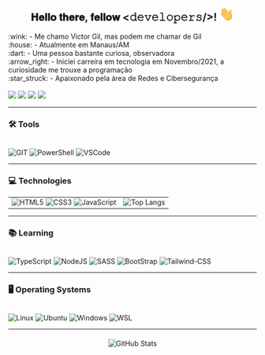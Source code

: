 <!-- primeiro texto-->
<div align="center">
<h2> 𝐇𝐞𝐥𝐥𝐨 𝐭𝐡𝐞𝐫𝐞, 𝐟𝐞𝐥𝐥𝐨𝐰 <𝚍𝚎𝚟𝚎𝚕𝚘𝚙𝚎𝚛𝚜/>! <img src="https://github.com/ABSphreak/ABSphreak/blob/master/gifs/Hi.gif" width="30"></h2>
</div>

<!-- texto de apresentação -->
<div align='left'>
:wink: - Me chamo Victor Gil, mas podem me chamar de Gil 
</br>
:house: - Atualmente em Manaus/AM 
</br>
:dart: - Uma pessoa bastante curiosa, observadora 
</br>
:arrow_right: - Iniciei carreira em tecnologia em Novembro/2021, a curiosidade me trouxe a programação
</br>
:star_struck: - Apaixonado pela área de Redes e Cibersegurança 
</div>
</br>

<!-- redes sociais -->
<div class="sociais">
<a href = "mailto:victorgil9501@gmail.com">
<img src="https://img.shields.io/badge/Gmail-D14836?style=for-the-badge&logo=gmail&logoColor=white"></a>
<a href="https://instagram.com/srgil11" target="_blank">
<img src="https://img.shields.io/badge/Instagram-E4405F?style=for-the-badge&logo=instagram&logoColor=white"></a>
<a href = "https://twitter.com/SrGiL11" target="_blank">
<img src="https://img.shields.io/badge/Twitter-1DA1F2?style=for-the-badge&logo=twitter&logoColor=white"></a>
<a href="https://www.linkedin.com/in/srgil11" target="_blank">
<img src="https://img.shields.io/badge/LinkedIn-0077B5?style=for-the-badge&logo=linkedin&logoColor=white"></a>
</div>

--------------------------------------

<!-- ferramentas -->
### :hammer_and_wrench: Tools
<div style="display: inline_block"><br>
    <img alt="GIT" 
        height="30px" 
        width="70px" 
        src="https://img.shields.io/badge/GIT-E44C30?style=for-the-badge&logo=git&logoColor=white"/>
    <img alt="PowerShell" 
        height="30px" 
        width="120px" 
        src="https://img.shields.io/badge/powershell-5391FE?style=for-the-badge&logo=powershell&logoColor=white"/>
    <img alt="VSCode" 
        height="30px" 
        width="150px" 
        src="https://img.shields.io/badge/Visual_Studio_Code-0078D4?style=for-the-badge&logo=visual%20studio%20code&logoColor=white"/>
</div>

--------------------------------------

<!-- tecnologias -->
### :computer: Technologies
<table>
<tr>
<td style="text-align: left; vertical-align: top;">
    <img alt="HTML5" 
        src="https://img.shields.io/badge/HTML5-E34F26?style=for-the-badge&logo=html5&logoColor=white">
    <img alt="CSS3" 
        src="https://img.shields.io/badge/CSS3-1572B6?style=for-the-badge&logo=css3&logoColor=white">
    <img alt="JavaScript" 
        src="https://img.shields.io/badge/JavaScript-F7DF1E?style=for-the-badge&logo=JavaScript&logoColor=black">
</td>
<td style="text-align: right;">
    <img alt="Top Langs" 
        src="https://github-readme-stats.vercel.app/api/top-langs/?username=srgil11&layout=compact&bg_color=000&border_color=30A3DC&title_color=E94D5F&text_color=FFF">
</td>
</tr>
</table>

--------------------------------------

<!-- learning -->
### :books: Learning
<div><br>
       <img alt="TypeScript"
        height="30px"
        width="120px"
        src="https://img.shields.io/badge/TypeScript-007ACC?style=for-the-badge&logo=typescript&logoColor=white">
     <img alt="NodeJS"
        height="30px"
        width="110px"
        src="https://img.shields.io/badge/Node.js-43853D?style=for-the-badge&logo=node.js&logoColor=white">
    <img alt="SASS"
        height="30px"
        width="80px"
        src="https://img.shields.io/badge/Sass-CC6699?style=for-the-badge&logo=sass&logoColor=white">
    <img alt="BootStrap"
        height="30px"
        width="120px"
        src="https://img.shields.io/badge/Bootstrap-563D7C?style=for-the-badge&logo=bootstrap&logoColor=white">
    <img alt="Tailwind-CSS"
        height="30px"
        width="120px"
        src="https://img.shields.io/badge/Tailwind_CSS-38B2AC?style=for-the-badge&logo=tailwind-css&logoColor=white">
</div>

---------------------------------------

<!-- sistemas operacionais -->
### :desktop_computer: Operating Systems
<div style="display: inline_block"><br>
    <img alt="Linux"
        height="30px"
        width="100px"
        src="https://img.shields.io/badge/Linux-FCC624?style=for-the-badge&logo=linux&logoColor=black">
    <img alt="Ubuntu"
        height="30px"
        width="100px"
        src="https://img.shields.io/badge/Ubuntu-E95420?style=for-the-badge&logo=ubuntu&logoColor=white">
    <img alt="Windows"
        height="30px"
        width="100px"
        src="https://img.shields.io/badge/Windows-0078D6?style=for-the-badge&logo=windows&logoColor=white">
    <img alt="WSL"
        height="30px"
        width="80px"
        src="https://img.shields.io/badge/WSL-0a97f5?style=for-the-badge&logo=linux&logoColor=white">
</div>

-------------------------------------

<!-- gráficos -->
<div style="text-align: center; margin-top: 20px;">
    <img alt="GitHub Stats" 
        src="https://github-readme-stats.vercel.app/api?username=srgil11&theme=transparent&bg_color=000&border_color=30A3DC&show_icons=true&icon_color=30A3DC&title_color=E94D5F&text_color=FFF">
</div>
